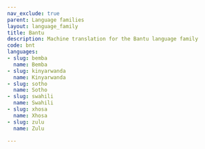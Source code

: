 ```yaml
---
nav_exclude: true
parent: Language families
layout: language_family
title: Bantu
description: Machine translation for the Bantu language family
code: bnt
languages:
- slug: bemba
  name: Bemba
- slug: kinyarwanda
  name: Kinyarwanda
- slug: sotho
  name: Sotho
- slug: swahili
  name: Swahili
- slug: xhosa
  name: Xhosa
- slug: zulu
  name: Zulu

---
```



